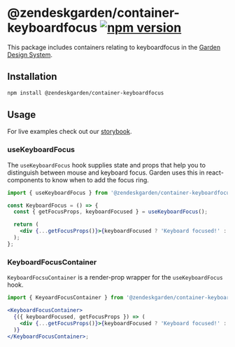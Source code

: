 # @zendeskgarden/container-keyboardfocus [![npm version][npm version badge]][npm version link]

[npm version badge]: https://flat.badgen.net/npm/v/@zendeskgarden/container-keyboardfocus
[npm version link]: https://www.npmjs.com/package/@zendeskgarden/container-keyboardfocus

This package includes containers relating to keyboardfocus in the
[Garden Design System](https://zendeskgarden.github.io/).

## Installation

```sh
npm install @zendeskgarden/container-keyboardfocus
```

## Usage

For live examples check out our [storybook](https://zendeskgarden.github.io/react-containers?path=/story/keyboardfocus-container--usekeyboardfocus).

### useKeyboardFocus

The `useKeyboardFocus` hook supplies state and props that help you to distinguish
between mouse and keyboard focus. Garden uses this in react-components to know
when to add the focus ring.

```jsx static
import { useKeyboardFocus } from '@zendeskgarden/container-keyboardfocus';

const KeyboardFocus = () => {
  const { getFocusProps, keyboardFocused } = useKeyboardFocus();

  return (
    <div {...getFocusProps()}>{keyboardFocused ? 'Keyboard focused!' : 'Not keyboard focused'}</div>
  );
};
```

### KeyboardFocusContainer

`KeyboardFocsuContainer` is a render-prop wrapper for the `useKeyboardFocus` hook.

```jsx static
import { KeyoardFocusContainer } from '@zendeskgarden/container-keyboardfocus';

<KeyboardFocusContainer>
  {({ keyboardFocused, getFocusProps }) => (
    <div {...getFocusProps()}>{keyboardFocused ? 'Keyboard focused!' : 'Not keyboard focused'}</div>
  )}
</KeyboardFocusContainer>;
```
